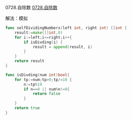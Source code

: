 0728.自除数
[0728.自除数](https://leetcode-cn.com/problems/self-dividing-numbers/)



解法：模拟

```go
func selfDividingNumbers(left int, right int) []int {
	result:=make([]int,0)
	for i:=left;i<=right;i++{
		if isDivding(i) {
			result = append(result, i)
		}
	}
	return result
}

func isDivding(num int)bool{
	for tp:=num;tp>0;tp/=10 {
		n:=tp%10
		if n==0 || num%n!=0{
			return false
		}
	}
	return true
}
```
